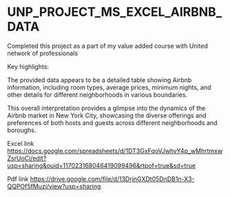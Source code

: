 # UNP_PROJECT_MS_EXCEL_AIRBNB_DATA
Completed this project as a part of my  value added course with United network of professionals

Key highlights:

The provided data appears to be a detailed table showing Airbnb information, including room types, average prices, minimum nights, and other details for different neighborhoods in various boundaries.

This overall interpretation provides a glimpse into the dynamics of the Airbnb market in New York City, showcasing the diverse offerings and preferences of both hosts and guests across different neighborhoods and boroughs.

Excel link
https://docs.google.com/spreadsheets/d/1DT3GxFqoVJwhvY4p_wMhrtmxwZsrUoCi/edit?usp=sharing&ouid=117023168046419099496&rtpof=true&sd=true

Pdf link
https://drive.google.com/file/d/13DrjnGXDt05DnDB1n-X3-QQPOf5fMuzj/view?usp=sharing
